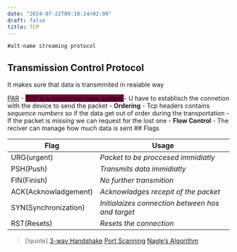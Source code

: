 ```yaml
---
date: "2024-07-22T09:10:24+02:00"
draft: false
title: TCP
---
```


    #alt-name streaming protocol 

## Transmission Control Protocol

It makes sure that data is transmmited in reaiable way

[PAR](/Notes/posts/for_later/PAR) -
<mark style="background: #72083D;">TCP is a connection base system
</mark> - U have to establisch the connetion with the device to send the
packet - **Ordering** - Tcp headers contains *sequence numbers* so if
the data get out of order during the transportation - If the packet is
*missing* we can request for the lost one - **Flow Control** - The
reciver can manage how much data is sent ## Flags

| Flag                 | Usage                                            |
|----------------------|--------------------------------------------------|
| URG(urgent)          | *Packet to be proccesed immidiatly*              |
| PSH(Push)            | *Transmits data immidiatly*                      |
| FIN(Finish)          | *No further transmition*                         |
| ACK(Acknowladgement) | *Acknowladges recepit of the packet*             |
| SYN(Synchronization) | *Initialaizes connection between hos and target* |
| RST(Resets)          | *Resets the connection*                          |

> \[!quote\] [3-way Handshake](/Notes/posts/for_later/3-way_Handshake)
> [Port Scanning](/Notes/posts/for_later/Port_Scanning) [Nagle’s
> Algorithm](/Notes/posts/Nagle's_Algorithm)
